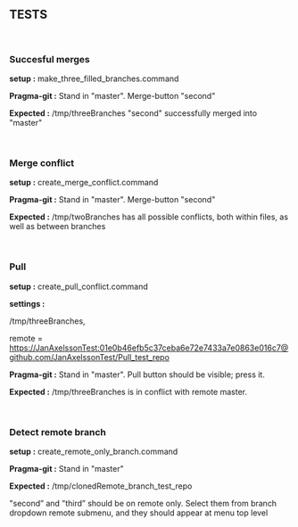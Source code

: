 TESTS
-----

 

### Succesful merges

**setup :** make_three_filled_branches.command

**Pragma-git :** Stand in "master". Merge-button "second"

**Expected :** /tmp/threeBranches "second" successfully merged into "master"

 

### Merge conflict

**setup :** create_merge_conflict.command

**Pragma-git :** Stand in "master". Merge-button "second"

**Expected :** /tmp/twoBranches has all possible conflicts, both within files,
as well as between branches

 

### Pull

**setup :** create_pull_conflict.command

**settings :**

/tmp/threeBranches,

remote =
<https://JanAxelssonTest:01e0b46efb5c37ceba6e72e7433a7e0863e016c7@github.com/JanAxelssonTest/Pull_test_repo>

**Pragma-git :** Stand in "master". Pull button should be visible; press it.

**Expected :** /tmp/threeBranches is in conflict with remote master.

 

### Detect remote branch

**setup :** create_remote_only_branch.command

**Pragma-git :** Stand in "master"

**Expected :** /tmp/clonedRemote_branch_test_repo

"second” and ”third” should be on remote only. Select them from branch dropdown
remote submenu, and they should appear at menu top level
